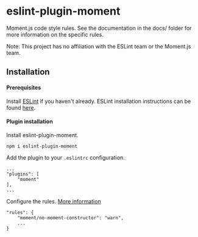 # eslint-plugin-moment

Moment.js code style rules. See the documentation in the docs/ folder for more information on the specific rules.

Note: This project has no affiliation with the ESLint team or the Moment.js team.

## Installation

#### Prerequisites

Install [ESLint](http://eslint.org/) if you haven't already. ESLint installation instructions can be found [here](https://eslint.org/docs/user-guide/getting-started).

#### Plugin installation

Install eslint-plugin-moment.

    npm i eslint-plugin-moment

Add the plugin to your `.eslintrc` configuration.

    ...
    "plugins": [
        "moment"
    ],
    ...
    
Configure the rules. [More information](https://eslint.org/docs/user-guide/configuring#configuring-rules)

    "rules": {
        "moment/no-moment-constructor": "warn",
        ...
    }
    